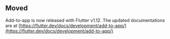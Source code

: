 ## Moved

Add-to-app is now released with Flutter v1.12. The updated documentations are at [https://flutter.dev/docs/development/add-to-app/](https://flutter.dev/docs/development/add-to-app/)